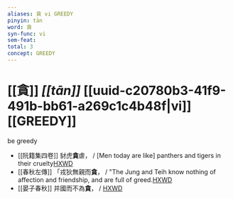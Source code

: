 ```yaml
---
aliases: 貪 vi GREEDY
pinyin: tān
word: 貪
syn-func: vi
sem-feat: 
total: 3
concept: GREEDY 
---
```

# [[貪]] *[[tān]]*  [[uuid-c20780b3-41f9-491b-bb61-a269c1c4b48f|vi]] [[GREEDY]]
be greedy
 - [[阮籍集四卷]] 豺虎**貪**虐， / [Men today are like] panthers and tigers in their cruelty[HXWD](https://hxwd.org/textview.html?location=CH2b1558_CHANT_004-22a.27)
 - [[春秋左傳]] 「戎狄無親而**貪**， / "The Jung and Teih know nothing of affection and friendship, and are full of greed.[HXWD](https://hxwd.org/textview.html?location=KR1e0001_tls_009-84a.7)
 - [[晏子春秋]] 并國而不為**貪**，
                     / [HXWD](https://hxwd.org/textview.html?location=KR2g0003_tls_001-2a.17)